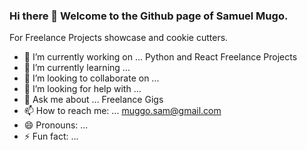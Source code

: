 ### Hi there 👋 Welcome to the Github page of Samuel Mugo.



For Freelance Projects showcase and cookie cutters.

- 🔭 I’m currently working on ... Python and React Freelance Projects
- 🌱 I’m currently learning ...
- 👯 I’m looking to collaborate on ...
- 🤔 I’m looking for help with ...
- 💬 Ask me about ... Freelance Gigs
- 📫 How to reach me: ... muggo.sam@gmail.com
- 😄 Pronouns: ...
- ⚡ Fun fact: ...

